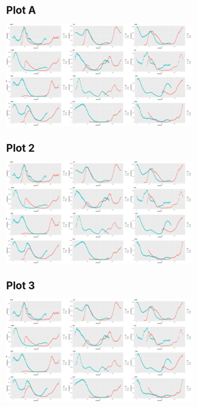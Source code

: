 
<!-- README.md is generated from README.Rmd. Please edit that file -->

# Plot A

![](man/figures/abc.png)

# Plot 2

![](man/figures/abc.png)

# Plot 3

![](man/figures/abc.png)
